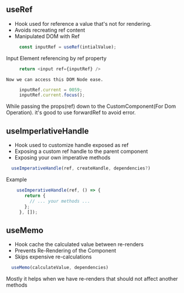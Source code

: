 
## useRef

  + Hook used for reference a value that's not for rendering.
  + Avoids recreating ref content
  + Manipulated DOM with Ref

  ```javascript
       const inputRef = useRef(intialValue);
  ```
  Input Element referencing by ref property

  ```javascript
       return <input ref={inputRef} />
  ```
    Now we can access this DOM Node ease.
  

  ```javascript
       inputRef.current = 0059;
       inputRef.current.focus();
  ```
  While passing the props(ref) down to the CustomComponent(For Dom Operation). it's good to use forwardRef to avoid error.
  
  ## useImperlativeHandle
  + Hook used to customize handle exposed as ref
  + Exposing a custom ref handle to the parent component
  + Exposing your own imperative methods
  
   ```javascript
     useImperativeHandle(ref, createHandle, dependencies?)
   ```
   Example
   ```javascript
       useImperativeHandle(ref, () => {
          return {
            // ... your methods ...
          };
        }, []);
   ```
   
   ## useMemo
   + Hook cache the calculated value between re-renders
   + Prevents Re-Rendering of the Component
   + Skips expensive re-calculations
   ```javascript
     useMemo(calculateValue, dependencies)
   ```
   
   Mostly it helps when we have re-renders that should not affect another methods
